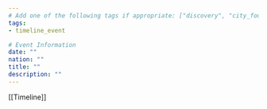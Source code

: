 ```yaml
---
# Add one of the following tags if appropriate: ["discovery", "city_founding", "nation_founding"]
tags:
- timeline_event

# Event Information
date: ""
nation: ""
title: ""
description: ""
---
```

[[Timeline]]